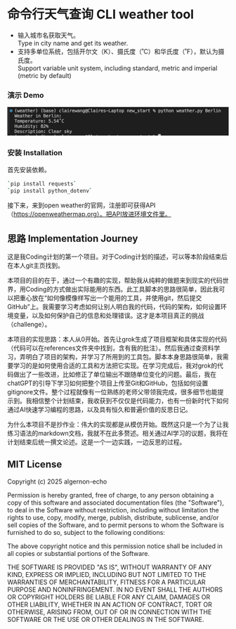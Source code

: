 # 命令行天气查询 CLI weather tool 
- 输入城市名获取天气。  
Type in city name and get its weather.
- 支持多单位系统，包括开尔文（K）、摄氏度（˚C）和华氏度（˚F），默认为摄氏度。  
Support variable unit system, including standard, metric and imperial (metric by default)

### 演示 Demo
![picture](references/1.png)

### 安装 Installation
首先安装依赖。
```bash
`pip install requests`  
`pip install python_dotenv`   
```
接下来，来到open weather的官网，注册即可获得API（https://openweathermap.org）。把API放进环境文件里。  

## 思路 Implementation Journey
这是我Coding计划的第一个项目。对于Coding计划的描述，可以等本阶段结束后在本人git主页找到。

本项目的目的在于，通过一个有趣的实现，帮助我从纯粹的做题来到现实的代码世界，用Coding的方式做出实际能用的东西。此工具脚本的思路很简单，因此我可以把重心放在“如何像模像样写出一个能用的工具，并使用git，然后提交GitHub”上。我需要学习考虑如何让别人明白我的代码，代码的架构，如何设置环境变量，以及如何保护自己的信息和处理错误。这才是本项目真正的挑战（challenge）。

本项目的实现思路：本人从0开始。首先让grok生成了项目框架和具体实现的代码（代码可以在references文件夹中找到，含有我的批注）。然后我通过查资料学习，弄明白了项目的架构，并学习了所用到的工具包。脚本本身思路很简单，我需要学习的是如何使用合适的工具和方法把它实现。在学习完成后，我对grok的代码做出了一些改进，比如修正了单位输出不跟随单位变化的问题。最后，我在chatGPT的引导下学习如何把整个项目上传至Git和GitHub，包括如何设置gitignore文件。整个过程就像有一位熟练的老师父带领我完成，很多细节也能提示到。我相信整个计划结束，我收获到不仅仅是代码能力，也有一份新时代下如何通过AI快速学习编程的思路，以及具有恒久和普遍价值的反思日记。

为什么本项目不是抄作业：伟大的实现都是从模仿开始。既然这只是一个为了让我练习语法的markdown文档，我就不在此多赘述。相关通过AI学习的议题，我将在计划结束后统一撰文论述。这是一个一边实践，一边反思的过程。


## MIT License

Copyright (c) 2025 algernon-echo

Permission is hereby granted, free of charge, to any person obtaining a copy
of this software and associated documentation files (the "Software"), to deal
in the Software without restriction, including without limitation the rights 
to use, copy, modify, merge, publish, distribute, sublicense, and/or sell 
copies of the Software, and to permit persons to whom the Software is 
furnished to do so, subject to the following conditions:

The above copyright notice and this permission notice shall be included in all 
copies or substantial portions of the Software.

THE SOFTWARE IS PROVIDED "AS IS", WITHOUT WARRANTY OF ANY KIND, EXPRESS OR 
IMPLIED, INCLUDING BUT NOT LIMITED TO THE WARRANTIES OF MERCHANTABILITY, 
FITNESS FOR A PARTICULAR PURPOSE AND NONINFRINGEMENT. IN NO EVENT SHALL THE 
AUTHORS OR COPYRIGHT HOLDERS BE LIABLE FOR ANY CLAIM, DAMAGES OR OTHER 
LIABILITY, WHETHER IN AN ACTION OF CONTRACT, TORT OR OTHERWISE, ARISING FROM, 
OUT OF OR IN CONNECTION WITH THE SOFTWARE OR THE USE OR OTHER DEALINGS IN THE 
SOFTWARE.

